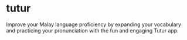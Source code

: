 # tutur
Improve your Malay language proficiency by expanding your vocabulary and practicing your pronunciation with the fun and engaging Tutur app.
